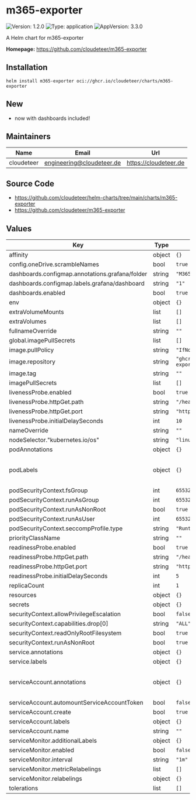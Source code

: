 # m365-exporter

![Version: 1.2.0](https://img.shields.io/badge/Version-1.2.0-informational?style=flat-square) ![Type: application](https://img.shields.io/badge/Type-application-informational?style=flat-square) ![AppVersion: 3.3.0](https://img.shields.io/badge/AppVersion-3.3.0-informational?style=flat-square)

A Helm chart for m365-exporter

**Homepage:** <https://github.com/cloudeteer/m365-exporter>

## Installation

```shell
helm install m365-exporter oci://ghcr.io/cloudeteer/charts/m365-exporter
```

## New

- now with dashboards included!

## Maintainers

| Name | Email | Url |
| ---- | ------ | --- |
| cloudeteer | <engineering@cloudeteer.de> | <https://cloudeteer.de> |

## Source Code

* <https://github.com/cloudeteer/helm-charts/tree/main/charts/m365-exporter>
* <https://github.com/cloudeteer/m365-exporter>

## Values

| Key | Type | Default | Description |
|-----|------|---------|-------------|
| affinity | object | `{}` |  |
| config.oneDrive.scrambleNames | bool | `true` |  |
| dashboards.configmap.annotations.grafana/folder | string | `"M365 Dashboards"` |  |
| dashboards.configmap.labels.grafana/dashboard | string | `"1"` |  |
| dashboards.enabled | bool | `true` |  |
| env | object | `{}` |  |
| extraVolumeMounts | list | `[]` |  |
| extraVolumes | list | `[]` |  |
| fullnameOverride | string | `""` |  |
| global.imagePullSecrets | list | `[]` |  |
| image.pullPolicy | string | `"IfNotPresent"` |  |
| image.repository | string | `"ghcr.io/cloudeteer/m365-exporter"` |  |
| image.tag | string | `""` |  |
| imagePullSecrets | list | `[]` |  |
| livenessProbe.enabled | bool | `true` |  |
| livenessProbe.httpGet.path | string | `"/health"` |  |
| livenessProbe.httpGet.port | string | `"http"` |  |
| livenessProbe.initialDelaySeconds | int | `10` |  |
| nameOverride | string | `""` |  |
| nodeSelector."kubernetes.io/os" | string | `"linux"` |  |
| podAnnotations | object | `{}` |  |
| podLabels | object | `{}` | required for Azure workload identity: azure.workload.identity/use: "true" |
| podSecurityContext.fsGroup | int | `65532` |  |
| podSecurityContext.runAsGroup | int | `65532` |  |
| podSecurityContext.runAsNonRoot | bool | `true` |  |
| podSecurityContext.runAsUser | int | `65532` |  |
| podSecurityContext.seccompProfile.type | string | `"RuntimeDefault"` |  |
| priorityClassName | string | `""` |  |
| readinessProbe.enabled | bool | `true` |  |
| readinessProbe.httpGet.path | string | `"/health"` |  |
| readinessProbe.httpGet.port | string | `"http"` |  |
| readinessProbe.initialDelaySeconds | int | `5` |  |
| replicaCount | int | `1` |  |
| resources | object | `{}` |  |
| secrets | object | `{}` |  |
| securityContext.allowPrivilegeEscalation | bool | `false` |  |
| securityContext.capabilities.drop[0] | string | `"ALL"` |  |
| securityContext.readOnlyRootFilesystem | bool | `true` |  |
| securityContext.runAsNonRoot | bool | `true` |  |
| service.annotations | object | `{}` |  |
| service.labels | object | `{}` |  |
| serviceAccount.annotations | object | `{}` | required for Azure workload identity: azure.workload.identity/client-id: "" |
| serviceAccount.automountServiceAccountToken | bool | `false` |  |
| serviceAccount.create | bool | `true` |  |
| serviceAccount.labels | object | `{}` |  |
| serviceAccount.name | string | `""` |  |
| serviceMonitor.additionalLabels | object | `{}` |  |
| serviceMonitor.enabled | bool | `false` |  |
| serviceMonitor.interval | string | `"1m"` |  |
| serviceMonitor.metricRelabelings | list | `[]` |  |
| serviceMonitor.relabelings | object | `{}` |  |
| tolerations | list | `[]` |  |
